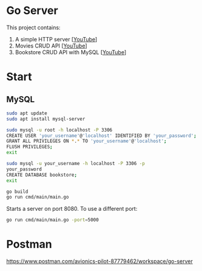 # Go Server

This project contains:
1. A simple HTTP server [[YouTube](https://www.youtube.com/watch?v=ASBUp7stqjo)]
2. Movies CRUD API [[YouTube](https://youtu.be/TkbhQQS3m_o)]
3. Bookstore CRUD API with MySQL [[YouTube](https://youtu.be/1E_YycpCsXw)]

# Start

## MySQL

```bash
sudo apt update
sudo apt install mysql-server
```

```bash
sudo mysql -u root -h localhost -P 3306
CREATE USER 'your_username'@'localhost' IDENTIFIED BY 'your_password';
GRANT ALL PRIVILEGES ON *.* TO 'your_username'@'localhost';
FLUSH PRIVILEGES;
exit
```

```bash
sudo mysql -u your_username -h localhost -P 3306 -p
your_password
CREATE DATABASE bookstore;
exit
```

```bash
go build
go run cmd/main/main.go
```
Starts a server on port 8080. To use a different port:

```bash
go run cmd/main/main.go -port=5000
```

# Postman

https://www.postman.com/avionics-pilot-87779462/workspace/go-server